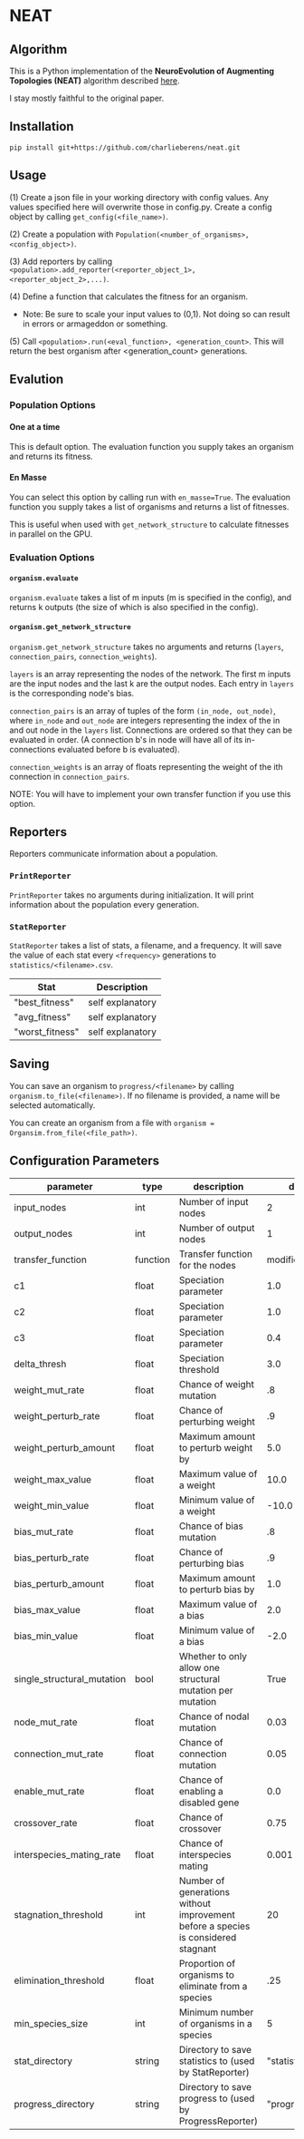 # NEAT

## Algorithm

This is a Python implementation of the **NeuroEvolution of Augmenting Topologies (NEAT)** algorithm described [here](https://nn.cs.utexas.edu/downloads/papers/stanley.ec02.pdf).

I stay mostly faithful to the original paper.

## Installation

```
pip install git+https://github.com/charlieberens/neat.git
```

## Usage

(1) Create a json file in your working directory with config values. Any values specified here will overwrite those in config.py. Create a config object by calling `get_config(<file_name>)`.

(2) Create a population with `Population(<number_of_organisms>, <config_object>)`.

(3) Add reporters by calling `<population>.add_reporter(<reporter_object_1>, <reporter_object_2>,...)`.

(4) Define a function that calculates the fitness for an organism.

-   Note: Be sure to scale your input values to (0,1). Not doing so can result in errors or armageddon or something.

(5) Call `<population>.run(<eval_function>, <generation_count>`. This will return the best organism after <generation_count> generations.

## Evalution

### Population Options

#### One at a time

This is default option. The evaluation function you supply takes an organism and returns its fitness.

#### En Masse

You can select this option by calling run with `en_masse=True`. The evaluation function you supply takes a list of organisms and returns a list of fitnesses.

This is useful when used with `get_network_structure` to calculate fitnesses in parallel on the GPU.

### Evaluation Options

#### `organism.evaluate`

`organism.evaluate` takes a list of m inputs (m is specified in the config), and returns k outputs (the size of which is also specified in the config).

#### `organism.get_network_structure`

`organism.get_network_structure` takes no arguments and returns (`layers`, `connection_pairs`, `connection_weights`).

`layers` is an array representing the nodes of the network. The first m inputs are the input nodes and the last k are the output nodes. Each entry in `layers` is the corresponding node's bias.

`connection_pairs` is an array of tuples of the form `(in_node, out_node)`, where `in_node` and `out_node` are integers representing the index of the in and out node in the `layers` list. Connections are ordered so that they can be evaluated in order. (A connection b's in node will have all of its in-connections evaluated before b is evaluated).

`connection_weights` is an array of floats representing the weight of the ith connection in `connection_pairs`.

NOTE: You will have to implement your own transfer function if you use this option.

## Reporters

Reporters communicate information about a population.

### `PrintReporter`

`PrintReporter` takes no arguments during initialization. It will print information about the population every generation.

### `StatReporter`

`StatReporter` takes a list of stats, a filename, and a frequency. It will save the value of each stat every `<frequency>` generations to `statistics/<filename>.csv`.

| Stat            | Description      |
| --------------- | ---------------- |
| "best_fitness"  | self explanatory |
| "avg_fitness"   | self explanatory |
| "worst_fitness" | self explanatory |

## Saving

You can save an organism to `progress/<filename>` by calling `organism.to_file(<filename>)`. If no filename is provided, a name will be selected automatically.

You can create an organism from a file with `organism = Organsim.from_file(<file_path>)`.

## Configuration Parameters

| parameter                  | type     | description                                                                       | default          |
| -------------------------- | -------- | --------------------------------------------------------------------------------- | ---------------- |
| input_nodes                | int      | Number of input nodes                                                             | 2                |
| output_nodes               | int      | Number of output nodes                                                            | 1                |
| transfer_function          | function | Transfer function for the nodes                                                   | modified_sigmoid |
| c1                         | float    | Speciation parameter                                                              | 1.0              |
| c2                         | float    | Speciation parameter                                                              | 1.0              |
| c3                         | float    | Speciation parameter                                                              | 0.4              |
| delta_thresh               | float    | Speciation threshold                                                              | 3.0              |
| weight_mut_rate            | float    | Chance of weight mutation                                                         | .8               |
| weight_perturb_rate        | float    | Chance of perturbing weight                                                       | .9               |
| weight_perturb_amount      | float    | Maximum amount to perturb weight by                                               | 5.0              |
| weight_max_value           | float    | Maximum value of a weight                                                         | 10.0             |
| weight_min_value           | float    | Minimum value of a weight                                                         | -10.0            |
| bias_mut_rate              | float    | Chance of bias mutation                                                           | .8               |
| bias_perturb_rate          | float    | Chance of perturbing bias                                                         | .9               |
| bias_perturb_amount        | float    | Maximum amount to perturb bias by                                                 | 1.0              |
| bias_max_value             | float    | Maximum value of a bias                                                           | 2.0              |
| bias_min_value             | float    | Minimum value of a bias                                                           | -2.0             |
| single_structural_mutation | bool     | Whether to only allow one structural mutation per mutation                        | True             |
| node_mut_rate              | float    | Chance of nodal mutation                                                          | 0.03             |
| connection_mut_rate        | float    | Chance of connection mutation                                                     | 0.05             |
| enable_mut_rate            | float    | Chance of enabling a disabled gene                                                | 0.0              |
| crossover_rate             | float    | Chance of crossover                                                               | 0.75             |
| interspecies_mating_rate   | float    | Chance of interspecies mating                                                     | 0.001            |
| stagnation_threshold       | int      | Number of generations without improvement before a species is considered stagnant | 20               |
| elimination_threshold      | float    | Proportion of organisms to eliminate from a species                               | .25              |
| min_species_size           | int      | Minimum number of organisms in a species                                          | 5                |
| stat_directory             | string   | Directory to save statistics to (used by StatReporter)                            | "statistics"     |
| progress_directory         | string   | Directory to save progress to (used by ProgressReporter)                          | "progress"       |
